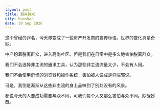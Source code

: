 ```yaml
---
layout: post
title: 脱离群众
city: Kunshan
date: 30 Sep 2020
---
```


这个曾经的罪名，今天却变成了一些房产开发商的宣传标语。世界的变化真是奇妙。

中产盼着脱离群众，进入高尚社区。但是我们在日常中是多么地害怕脱离群众。

我们不会选择非主流的通讯工具，认为那些非主流流量太少，不会有人用。

我们不会使用奇怪的浏览器和操作系统，害怕被人说成是异端邪说。

可是，我倒是渐渐从这些非主流的身上品味到了别处没有的风景。

都说今天的人要成功需要与众不同，可我们每个人又那么害怕与众不同。妙哉妙哉。
